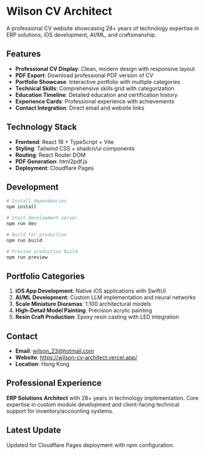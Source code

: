 # Wilson CV Architect

A professional CV website showcasing 28+ years of technology expertise in ERP solutions, iOS development, AI/ML, and craftsmanship.

## Features

- **Professional CV Display**: Clean, modern design with responsive layout
- **PDF Export**: Download professional PDF version of CV
- **Portfolio Showcase**: Interactive portfolio with multiple categories
- **Technical Skills**: Comprehensive skills grid with categorization
- **Education Timeline**: Detailed education and certification history
- **Experience Cards**: Professional experience with achievements
- **Contact Integration**: Direct email and website links

## Technology Stack

- **Frontend**: React 18 + TypeScript + Vite
- **Styling**: Tailwind CSS + shadcn/ui components
- **Routing**: React Router DOM
- **PDF Generation**: html2pdf.js
- **Deployment**: Cloudflare Pages

## Development

```bash
# Install dependencies
npm install

# Start development server
npm run dev

# Build for production
npm run build

# Preview production build
npm run preview
```

## Portfolio Categories

1. **iOS App Development**: Native iOS applications with SwiftUI
2. **AI/ML Development**: Custom LLM implementation and neural networks
3. **Scale Miniature Dioramas**: 1:100 architectural models
4. **High-Detail Model Painting**: Precision acrylic painting
5. **Resin Craft Production**: Epoxy resin casting with LED integration

## Contact

- **Email**: wilson_23@hotmail.com
- **Website**: https://wilson-cv-architect.vercel.app/
- **Location**: Hong Kong

## Professional Experience

**ERP Solutions Architect** with 28+ years in technology implementation. Core expertise in custom module development and client-facing technical support for inventory/accounting systems.

## Latest Update

Updated for Cloudflare Pages deployment with npm configuration.
